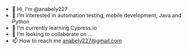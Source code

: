 - 👋 Hi, I’m @anabely227
- 👀 I’m interested in automation testing, mobile development, Java and Python
- 🌱 I’m currently learning Cypress.io
- 💞️ I’m looking to collaborate on ...
- 📫 How to reach me anabely227@gmail.com

<!---
anabely227/anabely227 is a ✨ special ✨ repository because its `README.md` (this file) appears on your GitHub profile.
You can click the Preview link to take a look at your changes.
--->
